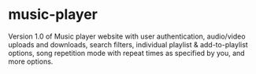 # music-player
Version 1.0 of Music player website with user authentication, audio/video uploads and downloads, search filters, individual playlist &amp; add-to-playlist options, song repetition mode with repeat times as specified by you, and more options.
